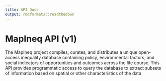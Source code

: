 ```yaml
---
title: API Docs
output: rmdformats::readthedown
---
```


# MapIneq API (v1)

The MapIneq project compiles, curates, and distributes a unique open-access 
inequality database containing policy, environmental factors, and social 
indicators of opportunities and outcomes across the life course. This API 
provides programmatic access to query the database to extract subsets of 
information based on spatial or other characteristics of the data. 

